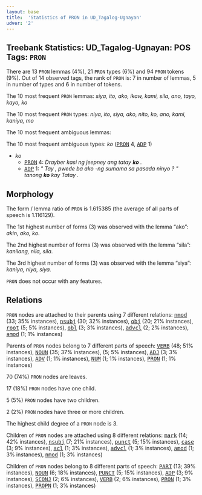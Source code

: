 ```yaml
---
layout: base
title:  'Statistics of PRON in UD_Tagalog-Ugnayan'
udver: '2'
---
```


## Treebank Statistics: UD_Tagalog-Ugnayan: POS Tags: `PRON`

There are 13 `PRON` lemmas (4%), 21 `PRON` types (6%) and 94 `PRON` tokens (9%).
Out of 14 observed tags, the rank of `PRON` is: 7 in number of lemmas, 5 in number of types and 6 in number of tokens.

The 10 most frequent `PRON` lemmas: <em>siya, ito, ako, ikaw, kami, sila, ano, tayo, kayo, ko</em>

The 10 most frequent `PRON` types:  <em>niya, ito, siya, ako, nito, ko, ano, kami, kaniya, mo</em>

The 10 most frequent ambiguous lemmas: 

The 10 most frequent ambiguous types:  <em>ko</em> (<tt><a href="tl_ugnayan-pos-PRON.html">PRON</a></tt> 4, <tt><a href="tl_ugnayan-pos-ADP.html">ADP</a></tt> 1)


* <em>ko</em>
  * <tt><a href="tl_ugnayan-pos-PRON.html">PRON</a></tt> 4: <em>Drayber kasi ng jeepney ang tatay <b>ko</b> .</em>
  * <tt><a href="tl_ugnayan-pos-ADP.html">ADP</a></tt> 1: <em>" Tay , pwede ba ako -ng sumama sa pasada ninyo ? " tanong <b>ko</b> kay Tatay .</em>

## Morphology

The form / lemma ratio of `PRON` is 1.615385 (the average of all parts of speech is 1.116129).

The 1st highest number of forms (3) was observed with the lemma “ako”: <em>akin, ako, ko</em>.

The 2nd highest number of forms (3) was observed with the lemma “sila”: <em>kanilang, nila, sila</em>.

The 3rd highest number of forms (3) was observed with the lemma “siya”: <em>kaniya, niya, siya</em>.

`PRON` does not occur with any features.


## Relations

`PRON` nodes are attached to their parents using 7 different relations: <tt><a href="tl_ugnayan-dep-nmod.html">nmod</a></tt> (33; 35% instances), <tt><a href="tl_ugnayan-dep-nsubj.html">nsubj</a></tt> (30; 32% instances), <tt><a href="tl_ugnayan-dep-obj.html">obj</a></tt> (20; 21% instances), <tt><a href="tl_ugnayan-dep-root.html">root</a></tt> (5; 5% instances), <tt><a href="tl_ugnayan-dep-obl.html">obl</a></tt> (3; 3% instances), <tt><a href="tl_ugnayan-dep-advcl.html">advcl</a></tt> (2; 2% instances), <tt><a href="tl_ugnayan-dep-amod.html">amod</a></tt> (1; 1% instances)

Parents of `PRON` nodes belong to 7 different parts of speech: <tt><a href="tl_ugnayan-pos-VERB.html">VERB</a></tt> (48; 51% instances), <tt><a href="tl_ugnayan-pos-NOUN.html">NOUN</a></tt> (35; 37% instances),  (5; 5% instances), <tt><a href="tl_ugnayan-pos-ADJ.html">ADJ</a></tt> (3; 3% instances), <tt><a href="tl_ugnayan-pos-ADV.html">ADV</a></tt> (1; 1% instances), <tt><a href="tl_ugnayan-pos-NUM.html">NUM</a></tt> (1; 1% instances), <tt><a href="tl_ugnayan-pos-PRON.html">PRON</a></tt> (1; 1% instances)

70 (74%) `PRON` nodes are leaves.

17 (18%) `PRON` nodes have one child.

5 (5%) `PRON` nodes have two children.

2 (2%) `PRON` nodes have three or more children.

The highest child degree of a `PRON` node is 3.

Children of `PRON` nodes are attached using 8 different relations: <tt><a href="tl_ugnayan-dep-mark.html">mark</a></tt> (14; 42% instances), <tt><a href="tl_ugnayan-dep-nsubj.html">nsubj</a></tt> (7; 21% instances), <tt><a href="tl_ugnayan-dep-punct.html">punct</a></tt> (5; 15% instances), <tt><a href="tl_ugnayan-dep-case.html">case</a></tt> (3; 9% instances), <tt><a href="tl_ugnayan-dep-acl.html">acl</a></tt> (1; 3% instances), <tt><a href="tl_ugnayan-dep-advcl.html">advcl</a></tt> (1; 3% instances), <tt><a href="tl_ugnayan-dep-amod.html">amod</a></tt> (1; 3% instances), <tt><a href="tl_ugnayan-dep-nmod.html">nmod</a></tt> (1; 3% instances)

Children of `PRON` nodes belong to 8 different parts of speech: <tt><a href="tl_ugnayan-pos-PART.html">PART</a></tt> (13; 39% instances), <tt><a href="tl_ugnayan-pos-NOUN.html">NOUN</a></tt> (6; 18% instances), <tt><a href="tl_ugnayan-pos-PUNCT.html">PUNCT</a></tt> (5; 15% instances), <tt><a href="tl_ugnayan-pos-ADP.html">ADP</a></tt> (3; 9% instances), <tt><a href="tl_ugnayan-pos-SCONJ.html">SCONJ</a></tt> (2; 6% instances), <tt><a href="tl_ugnayan-pos-VERB.html">VERB</a></tt> (2; 6% instances), <tt><a href="tl_ugnayan-pos-PRON.html">PRON</a></tt> (1; 3% instances), <tt><a href="tl_ugnayan-pos-PROPN.html">PROPN</a></tt> (1; 3% instances)


